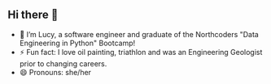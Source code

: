 ## Hi there 👋
- 🌱 I’m Lucy, a software engineer and graduate of the Northcoders "Data Engineering in Python" Bootcamp!
- ⚡ Fun fact: I love oil painting, triathlon and was an Engineering Geologist prior to changing careers.
- 😄 Pronouns: she/her
